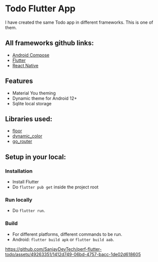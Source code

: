 # Todo Flutter App

I have created the same Todo app in different frameworks.
This is one of them.

## All frameworks github links:
- [Android Compose](https://github.com/SanjayDevTech/perf-android-compose-todo)
- [Flutter](https://github.com/SanjayDevTech/perf-flutter-todo)
- [React Native](https://github.com/SanjayDevTech/perf-reactnative-todo)

## Features
- Material You theming
- Dynamic theme for Android 12+
- Sqlite local storage

## Libraries used:
- [floor](https://pub.dev/packages/floor)
- [dynamic_color](https://pub.dev/packages/dynamic_color)
- [go_router](https://pub.dev/packages/go_router)


## Setup in your local:

### Installation
- Install Flutter
- Do `flutter pub get` inside the project root

### Run locally
- Do `flutter run`.

### Build
- For different platforms, different commands to be run.
- Android: `flutter build apk` or `flutter build aab`.

https://github.com/SanjayDevTech/perf-flutter-todo/assets/49263351/1412d749-06bd-4757-bacc-1de02d618605